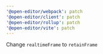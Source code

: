 ```yaml
---
'@open-editor/webpack': patch
'@open-editor/client': patch
'@open-editor/rollup': patch
'@open-editor/vite': patch
---
```


Change `realtimeFrame` to `retainFrame`
